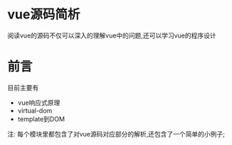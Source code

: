 # vue源码简析

阅读vue的源码不仅可以深入的理解vue中的问题,还可以学习vue的程序设计

# 前言

目前主要有
- vue响应式原理
- virtual-dom
- template到DOM

注: 每个模块里都包含了对vue源码对应部分的解析,还包含了一个简单的小例子;
